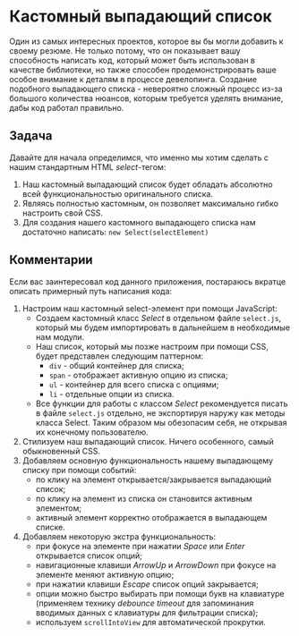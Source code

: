 # Кастомный выпадающий список

Один из самых интересных проектов, которое вы бы могли добавить к своему резюме. Не только потому, что он показывает вашу способность написать код, который может быть использован в качестве библиотеки, но также способен продемонстрировать ваше особое внимание к деталям в процессе девелопинга. Создание подобного выпадающего списка - невероятно сложный процесс из-за большого количества нюансов, которым требуется уделять внимание, дабы код работал правильно.

## Задача

Давайте для начала определимся, что именно мы хотим сделать с нашим стандартным HTML _select_-тегом:

1. Наш кастомный выпадающий список будет обладать абсолютно всей функциональностью оригинального списка.
2. Являясь полностью кастомным, он позволяет максимально гибко настроить свой CSS.
3. Для создания нашего кастомного выпадающего списка нам достаточно написать: `new Select(selectElement)`

## Комментарии

Если вас заинтересовал код данного приложения, постараюсь вкратце описать примерный путь написания кода:

1. Настроим наш кастомный select-элемент при помощи JavaScript:
   - Создаем кастомный класс _Select_ в отдельном файле `select.js`, который мы будем импортировать в дальнейшем в необходимые нам модули.
   - Наш список, который мы позже настроим при помощи CSS, будет представлен следующим паттерном:
     - `div` - общий контейнер для списка;
     - `span` - отображает активную опцию из списка;
     - `ul` - контейнер для всего списка с опциями;
     - `li` - отдельные опции из списка.
   - Все функции для работы с классом _Select_ рекомендуется писать в файле `select.js` отдельно, не экспортируя наружу как методы класса Select. Таким образом мы обезопасим себя, не открывая их конечному пользователю.
2. Стилизуем наш выпадающий список. Ничего особенного, самый обыкновенный CSS.
3. Добавляем основную функциональность нашему выпадающему списку при помощи событий:
   - по клику на элемент открывается/закрывается выпадающий список;
   - по клику на элемент из списка он становится активным элементом;
   - активный элемент корректно отображается в выпадающем списке.
4. Добавляем некоторую экстра функциональность:
   - при фокусе на элементе при нажатии _Space_ или _Enter_ открывается список опций;
   - навигационные клавиши _ArrowUp_ и _ArrowDown_ при фокусе на элементе меняют активную опцию;
   - при нажатии клавиши _Escape_ список опций закрывается;
   - опции можно быстро выбирать при помощи букв на клавиатуре (применяем технику _debounce timeout_ для запоминания вводимых данных с клавиатуры для фильтрации списка);
   - используем `scrollIntoView` для автоматической прокрутки.
